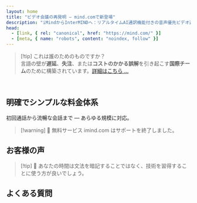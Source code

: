 ```yaml
---
layout: home
title: "ビデオ会議の再発明 — mind.comで新登場"
description: "iMindからInterMINDへ：リアルタイムAI通訳機能付きの音声優先ビデオ通話。"
head:
  - [link, { rel: "canonical", href: "https://mind.com/" }]
  - [meta, { name: "robots", content: "noindex, follow" }]
---
```


<HeroSection
  title="ビデオ会議の再発明 <br>— **mind.com**で新登場"
  text="iMindからInterMINDへ：リアルタイム音声翻訳機能付きの音声優先ビデオ通話。">
<AuthButton text="今すぐ開始" buttonClass="brand"/>
</HeroSection>

<span id="1"></span>
<FeatureBlock :card="{
  title: '翻訳 ≠ 理解。次世代の技術をご紹介します。',
  details: '言語に関係なく、**あなたの声は聞こえ、理解されます** — まるで同じ言語を話しているかのように。',
    items: [
      '⚡︎ 自然に、[リアルタイム](../product/overview/how-it-works)で、字幕や遅延なしで。',
      '✧ AI搭載の通訳機能が、トーン、意図、業界固有の専門用語を捉えます。',
    ],
  link: '../product/overview/what-is-intermind',
  src: {
    light: '/media-kit/animals-cartoon-3-2.png',
    dark: '/1d.png',
  },
  inversion: false
}" />

<span id="2"></span>
<FeatureBlock :card="{
    title: '会議の中の知性',
    details: 'InterMindは、すべての多言語通話を明確で検索可能な知識に変換します。',
    items: [
      '🔍 **何でも質問** — AIが**会議全体から**答えを見つけます。',
      '✧ タスク、担当者、締切を自動抽出。',
      '✧ 重要なポイントをどの言語でも即座に要約。',
    ],
    link: '../product/overview/how-it-works#🧩-deep-memory-deep-understanding',
    src: {
      light: '/2l.png',
      dark: '/2d.png',
    },
    inversion: true
  }" />

<span id="3"></span>
<FeatureBlock :card="{
    title: '本格的な会議のために構築 — 単なる雑談ではなく',
    details: 'InterMindは**プロフェッショナルグレードのビデオ会議プラットフォーム**であり、軽量なアドオンやプラグインではありません。',
    items: [
      '✧ 1080p解像度、スマートノイズ抑制、スケジューリング、モデレーション、画面共有、録画、字幕、参加者チャット、カレンダー統合 — すべて内蔵され、すぐに使用可能。',
    ],
    link: '../product/overview/video-meeting-platform',
    src: {
      light: '/promo/imind-2.webm',
      dark: '/promo/imind-2.webm',
    },
    inversion: false
  }" />

<span id="4"></span>
<FeatureBlock
  :card="{
    title: '重要な場面でのプライバシー',
    details:
      'InterMindは信頼性が重要な会話のために構築されています — プライバシーとコントロールが最も重要な場面で。',
    items: [
      '⚡︎ [プライバシーゾーン](../product/overview/privacy-architecture) — EU、米国、東南アジア',
      '✧ **データ学習ゼロ**。第三者アクセスなし。'
    ],
    link: '../product/overview/privacy-architecture',
    src: {
      light: '/4l.png',
      dark: '/4d.png',
    },
    inversion: true
  }"
/>

> [!tip] これは誰のためのものですか？  
> 言語の壁が**遅延**、**失注**、または**コストのかかる誤解**を引き起こす**国際チーム**のために構築されています。[詳細はこちら ...](../product/overview/markets)

<br>

<span id="Pricing"></span>

## 明確でシンプルな料金体系

初回通話から流暢な会話まで — あらゆる規模に対応。

<PricingPlans :plans="[
  {
    title: '**ベーシック** &nbsp 1ユーザー',
    price: '**無料**',
    details: 'クレジットカード不要',
    items: [
      '**25** 会議',
      '**100** 参加者ビデオ会議 [💬](#3)',
      'ユーザーあたり **30** GB プール型ストレージ',
      'すべての会議を横断検索 [💬](#2)',
      '同時通訳 [💬](#1)',
    ],
  },
  {
    title: '**プロ**  &nbsp 1-99ユーザー',
    price: '**$20** /月/ユーザー、年間請求',
    details: 'または月間請求$25',
    items: [
      '**無制限** 会議',
      '**150** 参加者ビデオ会議 [💬](#3)',
      'ユーザーあたり **2** TB プール型ストレージ',
      'すべての会議を横断検索 [💬](#2)',
      '同時通訳 [💬](#1)',
    ],
  },
  {
    title: '**ビジネス** &nbsp 100+ユーザー',
    price: '**カスタム料金**',
    details: 'プライバシー重視設計',
    items: [
      '**無制限** 会議',
      '**500** 参加者ビデオ会議 [💬](#3)',
      'ユーザーあたり **5** TB プール型ストレージ',
      'すべての会議を横断検索 [💬](#2)',
      '同時通訳 [💬](#1)',
      '**プライバシーゾーン** [💬](#4)',
    ],
  }
]">
<AuthButton text="無料で試す" buttonClass="alt"/>
<AuthButton text="今すぐ購入" buttonClass="brand"/>
<ContactFormModalNav buttonText="チームに相談" buttonClass="alt"/>
</PricingPlans>

> [!warning] 🔴 無料サービス imind.com はサポートを終了しました。

<span id="Testimonials"></span>

## お客様の声

<AutoScrollTestimonials testimonialsUrl="/testimonials.json"/>

> [!tip] 🥇 あなたの時間は文法を暗記することではなく、技術を習得することに使う方が良いでしょう。

<span id="FAQ"></span>

## よくある質問

<AccordionGroup :items="
[
  {
    q: 'InterMindはどの言語の通訳に対応していますか？',
    a: 'InterMindは以下の19言語で**リアルタイム通訳**に対応しています：<br><br>- العربية (ar) – アラビア語<br>- Čeština (cs) – チェコ語<br>- Deutsch (de) – ドイツ語<br>- English (en) – 英語<br>- Español (es) – スペイン語<br>- Français (fr) – フランス語<br>- हिन्दी (hi) – ヒンディー語<br>- Magyar (hu) – ハンガリー語<br>- Italiano (it) – イタリア語<br>- 日本語 (ja) – 日本語<br>- 한국어 (ko) – 韓国語<br>- Nederlands (nl) – オランダ語<br>- Polski (pl) – ポーランド語<br>- Português (pt) – ポルトガル語<br>- Русский (ru) – ロシア語<br>- Türkçe (tr) – トルコ語<br>- 中文 (zh) – 中国語<br>- עברית (he) – ヘブライ語<br>- ไทย (th) – タイ語<br><br>このリストは継続的に拡張されており、メジャーリリースごとに新しい言語が追加されます。'
  },
  {
    q: 'ライセンスユーザーと参加者の違いは何ですか？',
    a: '*ライセンスユーザー*は無料または有料のミーティングライセンスを持ち、プランの制限内でミーティングをスケジュールできます。*参加者*は招待された人で、**アカウントやライセンスは不要**で、どのデバイスからでも**無料で**参加できます。'
  },
  {
    q: '1つのInterMindライセンスで何人が使用できますか？',
    a: '各*ライセンスユーザー*は**無制限のミーティング**を主催できます。複数のチームメンバーが同時にミーティングを主催する必要がある場合、それぞれが独自のライセンスが必要です。'
  },
  {
    q: 'ミーティングの最大時間はどのくらいですか？',
    a: 'すべてのプランでミーティングは最大**24時間**まで実行できます。'
  },
  {
    q: '主催できるミーティング数に制限はありますか？',
    a: '*無料ベーシック*プランには**25回の無料ミーティング**が含まれています。*プロ*および*ビジネス*プランでは、より多くの参加者と制御機能で無制限のミーティングを提供します。'
  },
  {
    q: 'InterMindはデータプライバシーとセキュリティをどのように確保していますか？',
    a: 'InterMindは**プライバシー・バイ・デザイン**です。すべてのデータは選択した**プライバシーゾーン**（_EU_、_US_、または_アジア_）内で処理・保存されます。[**GDPR**](https://gdpr.eu)、[**CCPA**](https://oag.ca.gov/privacy/ccpa)、UAE PDPLに準拠し、**お客様のコンテンツを**トレーニングやサードパーティアクセスに**決して使用しません**。高度な[プライバシーゾーン制御](../product/overview/privacy-architecture)は**ビジネス**プランで利用可能です。'
  },
  {
    q: 'プランを購入する前にInterMindを試すことはできますか？',
    a: 'もちろんです。*無料ベーシック*プランでは、**同時通訳**や**ミーティング検索**を含む**25回の無料ミーティング**でコア機能にフルアクセスできます。クレジットカードは不要です。いつでもアップグレード可能です。'
  },
  {
    q: 'ヘルプやサポートが必要な場合はどうすればよいですか？',
    a: '[ヘルプセンター](../resources/help)でサポートを利用できます。*ビジネス*ユーザーは専用の連絡先で**優先サポート**を受けられます。'
  },
  {
    q: 'サブスクリプションの管理（アップグレード、ダウングレード、キャンセル）はどのように行いますか？',
    a: '**アカウント設定**からいつでもプランを変更できます。変更は**即座に**有効になります。キャンセルについては、*月額プラン*は請求サイクルの終了時にキャンセルされます。*年額プラン*は**日割り返金**でキャンセルできます。'
  },
  {
    q: 'InterMindはどの言語の通訳に対応していますか？',
    a: 'リアルタイム通訳で**100以上の言語**をサポートしています。リストは継続的に拡大しており、最新情報については当社のウェブサイトをご確認ください。'
  },
  {
    q: 'InterMindをウェビナーや大規模イベントに使用できますか？',
    a: 'はい。*プロ*および*ビジネス*プランは**大規模ミーティングやウェビナー**に最適で、*ビジネス*では最大**500人の参加者**をサポートします。'
  },
]
"/>

<HomeFooter :columns="[
  {
    title: '製品',
    links: [
      { text: '概要', link: '../product/overview/what-is-intermind' },
      { text: 'はじめに', link: '../product/guide/getting-started' },
      { text: 'お客様の声', link: '#testimonials' },
      { text: '料金', link: '#Pricing' },
    ]
  },
  {
    title: 'サポート',
    links: [
      { text: 'サポートを受ける', link: '../resources/help' },
      { text: 'よくある質問', link: '#FAQ' },
      { text: 'サービス状況', link: 'https://status.mind.com/' },
      { text: 'プライバシーポリシー', link: '../resources/company/Privacy-Policy' },
      { text: 'AI法的ガイド', link: '../resources/company/Legal-Regulations-for-AI-Services' },
      // { text: 'Privacy Settings', link: '#' },
    ]
  },
  {
    title: 'リソース',
    links: [
      // { text: 'Blog', link: './blog' },
      { text: 'ブランドアセット', link: '../resources/media-kit' },
      { text: 'AI API / LLMドキュメント', link: 'https://mind.com/llms-full.txt' },
    ]
  },
  {
    title: '会社情報',
    links: [
      { text: '会社概要', link: '../resources/company/about' },
      // { text: 'Team', link: './resources/company/team' },
      // { text: 'Careers', link: './resources/company/careers' },
      { text: 'お問い合わせ', link: '../resources/company/contacts' }
    ]
  },
]" />